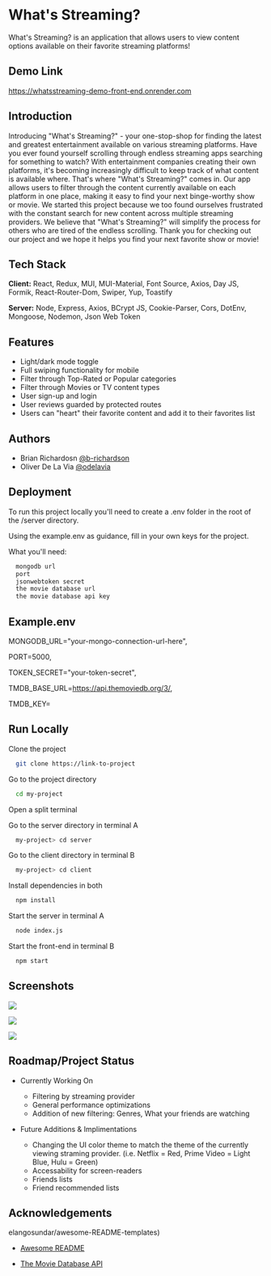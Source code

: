 
# What's Streaming?

What's Streaming? is an application that allows users to view content options available on their favorite streaming platforms!

## Demo Link
https://whatsstreaming-demo-front-end.onrender.com

## Introduction

Introducing "What's Streaming?" - your one-stop-shop for finding the latest and greatest entertainment available on various streaming platforms. Have you ever found yourself scrolling through endless streaming apps searching for something to watch? With entertainment companies creating their own platforms, it's becoming increasingly difficult to keep track of what content is available where. That's where "What's Streaming?" comes in. Our app allows users to filter through the content currently available on each platform in one place, making it easy to find your next binge-worthy show or movie. We started this project because we too found ourselves frustrated with the constant search for new content across multiple streaming providers. We believe that "What's Streaming?" will simplify the process for others who are tired of the endless scrolling. Thank you for checking out our project and we hope it helps you find your next favorite show or movie!
## Tech Stack

**Client:** React, Redux, MUI, MUI-Material, Font Source, Axios, Day JS, Formik, React-Router-Dom, Swiper, Yup, Toastify

**Server:** Node, Express, Axios, BCrypt JS, Cookie-Parser, Cors, DotEnv, Mongoose, Nodemon, Json Web Token


## Features

- Light/dark mode toggle
- Full swiping functionality for mobile
- Filter through Top-Rated or Popular categories
- Filter through Movies or TV content types
- User sign-up and login
- User reviews guarded by protected routes
- Users can "heart" their favorite content and add it to their favorites list


## Authors

- Brian Richardosn [@b-richardson](https://www.github.com/b-richardson)
- Oliver De La Via [@odelavia](https://www.github.com/odelavia)


## Deployment

To run this project locally you'll need to create a .env folder in the root of the /server directory. 

Using the example.env as guidance, fill in your own keys for the project.

What you'll need:
```bash
  mongodb url
  port 
  jsonwebtoken secret
  the movie database url
  the movie database api key
```



## Example.env

MONGODB_URL="your-mongo-connection-url-here",

PORT=5000,

TOKEN_SECRET="your-token-secret",

TMDB_BASE_URL=https://api.themoviedb.org/3/,

TMDB_KEY=

## Run Locally

Clone the project

```bash
  git clone https://link-to-project
```

Go to the project directory

```bash
  cd my-project
```
Open a split terminal

Go to the server directory in terminal A

```bash
  my-project> cd server
```
Go to the client directory in terminal B

```bash
  my-project> cd client
```
Install dependencies in both

```bash
  npm install
```

Start the server in terminal A

```bash
  node index.js
```
Start the front-end in terminal B

```bash
  npm start
```


## Screenshots

![](https://res.cloudinary.com/dtorad1cb/image/upload/v1680710571/whats-streaming-demo1_jipzqv.png)

![](https://res.cloudinary.com/dtorad1cb/image/upload/v1680710570/whats-streaming-demo2_hsthar.png)

![](https://res.cloudinary.com/dtorad1cb/image/upload/v1680710571/whats-streaming-demo3_qaaauu.png)
## Roadmap/Project Status

- Currently Working On
    - Filtering by streaming provider
    - General performance optimizations
    - Addition of new filtering: Genres, What your friends are watching 

- Future Additions & Implimentations
    - Changing the UI color theme to match the theme of the currently viewing straming provider. (i.e. Netflix = Red, Prime Video = Light Blue, Hulu = Green)
    - Accessability for screen-readers
    - Friends lists
    - Friend recommended lists


## Acknowledgements

elangosundar/awesome-README-templates)
 - [Awesome README](https://github.com/matiassingers/awesome-readme)

 - [The Movie Database API](https://www.themoviedb.org/)


